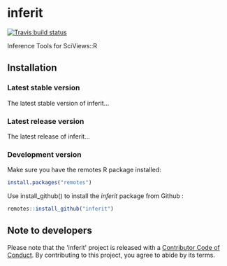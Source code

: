 # inferit

<!-- badges: start -->
[![Travis build status](https://travis-ci.org/SciViews/inferit.svg)](https://travis-ci.org/SciViews/inferit)
<!-- badges: end -->

Inference Tools for SciViews::R

## Installation

### Latest stable version

The latest stable version of inferit...

### Latest release version

The latest release of inferit...

### Development version

Make sure you have the remotes R package installed:

``` r
install.packages("remotes")
```

Use install_github() to install the *inferit* package from Github :

``` r
remotes::install_github("inferit")
```

## Note to developers 

Please note that the 'inferit' project is released with a
[Contributor Code of Conduct](CODE_OF_CONDUCT.md).
By contributing to this project, you agree to abide by its terms.

